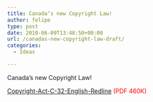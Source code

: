 ```yaml
---
title: Canada’s new Copyright Law!
author: felipe
type: post
date: 2010-06-09T13:48:50+00:00
url: /canadas-new-copyright-law-draft/
categories:
  - Ideas

---
```

Canada&#8217;s new Copyright Law!

[Copyright-Act-C-32-English-Redline][1] <span style="color: #ff0000;">(PDF 460K)</span>

 [1]: /wp-content/uploads/2010/06/Copyright-Act-C-32-English-Redline.pdf